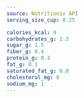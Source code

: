 ```yaml
---
source: Nutritionix API
serving_size_cup: 0.25

calories_kcal: 9
carbohydrates_g: 2.3
sugar_g: 1.5
fiber_g: 0.4
protein_g: 0.3
fat_g: 0.1
saturated_fat_g: 0.0
cholesterol_mg: 0
sodium_mg: 1
---
```


